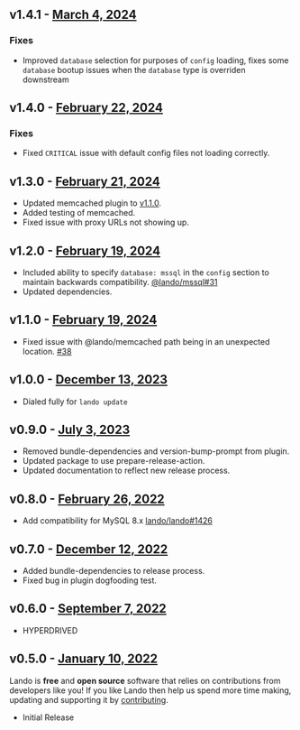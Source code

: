 ## v1.4.1 - [March 4, 2024](https://github.com/lando/symfony/releases/tag/v1.4.1)

### Fixes

* Improved `database` selection for purposes of `config` loading, fixes some `database` bootup issues when the `database` type is overriden downstream

## v1.4.0 - [February 22, 2024](https://github.com/lando/symfony/releases/tag/v1.4.0)

### Fixes

* Fixed `CRITICAL` issue with default config files not loading correctly.

## v1.3.0 - [February 21, 2024](https://github.com/lando/symfony/releases/tag/v1.3.0)

* Updated memcached plugin to [v1.1.0](https://github.com/lando/memcached/releases/tag/v1.1.0).
* Added testing of memcached.
* Fixed issue with proxy URLs not showing up.

## v1.2.0 - [February 19, 2024](https://github.com/lando/symfony/releases/tag/v1.2.0)

* Included ability to specify `database: mssql` in the `config` section to maintain backwards compatibility. [@lando/mssql#31](https://github.com/lando/mssql/issues/31)
* Updated dependencies.

## v1.1.0 - [February 19, 2024](https://github.com/lando/symfony/releases/tag/v1.1.0)

* Fixed issue with @lando/memcached path being in an unexpected location. [#38](https://github.com/lando/symfony/issues/38)

## v1.0.0 - [December 13, 2023](https://github.com/lando/symfony/releases/tag/v1.0.0)

* Dialed fully for `lando update`

## v0.9.0 - [July 3, 2023](https://github.com/lando/symfony/releases/tag/v0.9.0)

* Removed bundle-dependencies and version-bump-prompt from plugin.
* Updated package to use prepare-release-action.
* Updated documentation to reflect new release process.

## v0.8.0 - [February 26, 2022](https://github.com/lando/symfony/releases/tag/v0.8.0)

* Add compatibility for MySQL 8.x [lando/lando#1426](https://github.com/lando/lando/issues/1462)

## v0.7.0 - [December 12, 2022](https://github.com/lando/symfony/releases/tag/v0.7.0)

* Added bundle-dependencies to release process.
* Fixed bug in plugin dogfooding test.

## v0.6.0 - [September 7, 2022](https://github.com/lando/symfony/releases/tag/v0.6.0)

* HYPERDRIVED

## v0.5.0 - [January 10, 2022](https://github.com/lando/symfony/releases/tag/v0.5.0)

Lando is **free** and **open source** software that relies on contributions from developers like you! If you like Lando then help us spend more time making, updating and supporting it by [contributing](https://github.com/sponsors/lando).

* Initial Release
